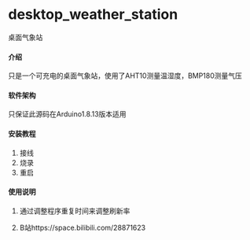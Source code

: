 # desktop_weather_station
桌面气象站

#### 介绍
只是一个可充电的桌面气象站，使用了AHT10测量温湿度，BMP180测量气压
#### 软件架构
只保证此源码在Arduino1.8.13版本适用

#### 安装教程

1.  接线
2.  烧录
3.  重启

#### 使用说明

1.  通过调整程序重复时间来调整刷新率

2.  B站https://space.bilibili.com/28871623

